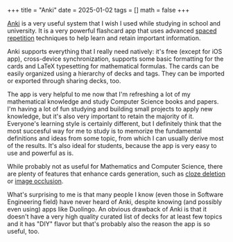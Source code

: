 +++
title = "Anki"
date = 2025-01-02
tags = []
math = false
+++

[Anki](https://apps.ankiweb.net/) is a very useful system that I wish I used
while studying in school and university. It is a very powerful flashcard app
that uses advanced [spaced
repetition](https://en.wikipedia.org/wiki/Spaced_repetition) techniques to help
learn and retain important information.

Anki supports everything that I really need natively: it's free (except for iOS
app), cross-device synchronization, supports some basic formatting for the
cards and LaTeX typesetting for mathematical formulas. The cards can be easily
organized using a hierarchy of decks and tags. They can be imported or exported
through sharing decks, too.

The app is very helpful to me now that I'm refreshing a lot of my mathematical
knowledge and study Computer Science books and papers. I'm having a lot of fun
studying and building small projects to apply new knowledge, but it's also very
important to retain the majority of it. Everyone's learning style is certainly
different, but I definitely think that the most succesful way for me to study
is to memorize the fundamental definitions and ideas from some topic, from
which I can usually derive most of the results. It's also ideal for students,
because the app is very easy to use and powerful as is.

While probably not as useful for Mathematics and Computer Science, there are
plenty of features that enhance cards generation, such as [cloze
deletion](https://docs.ankiweb.net/editing.html#cloze-deletion) or [image
occlusion](https://docs.ankiweb.net/editing.html#image-occlusion).

What's surprising to me is that many people I know (even those in Software
Engineering field) have never heard of Anki, despite knowing (and possibly even
using) apps like Duolingo. An obvious drawback of Anki is that it doesn't have
a very high quality curated list of decks for at least few topics and it has
"DIY" flavor but that's probably also the reason the app is so useful, too.
